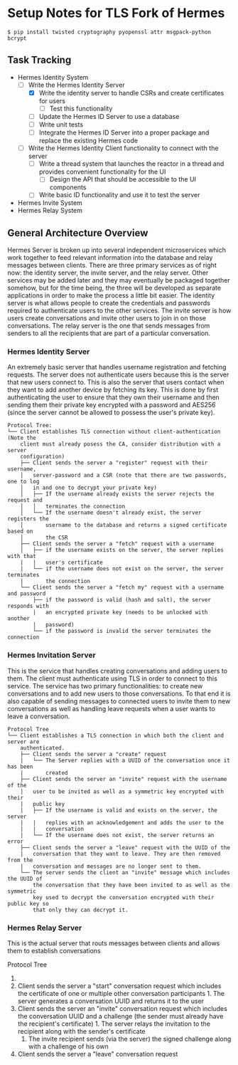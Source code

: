 # Setup Notes for TLS Fork of Hermes

```
$ pip install twisted cryptography pyopenssl attr msgpack-python bcrypt
```

## Task Tracking

+ Hermes Identity System
  + [ ] Write the Hermes Identity Server
    + [x] Write the identity server to handle CSRs and create certificates for users
      + [ ] Test this functionality
    + [ ] Update the Hermes ID Server to use a database
    + [ ] Write unit tests
    + [ ] Integrate the Hermes ID Server into a proper package and replace the existing Hermes code
  + [ ] Write the Hermes Identity Client functionality to connect with the server
    + [ ] Write a thread system that launches the reactor in a thread and provides convenient functionality for the UI
      + [ ] Design the API that should be accessible to the UI components
    + [ ] Write basic ID functionality and use it to test the server
+ Hermes Invite System
+ Hermes Relay System

## General Architecture Overview

Hermes Server is broken up into several independent microservices which work together to feed relevant information into the database and relay messages between clients. There are three primary services as of right now: the identity server, the invite server, and the relay server. Other services may be added later and they may eventually be packaged together somehow, but for the time being, the three will be developed as separate applications in order to make the process a little bit easier. The identity server is what allows people to create the credentials and passwords required to authenticate users to the other services. The invite server is how users create conversations and invite other users to join in on those conversations. The relay server is the one that sends messages from senders to all the recipients that are part of a particular conversation.

### Hermes Identity Server

An extremely basic server that handles username registration and fetching requests. The server does not authenticate users because this is the server that new users connect to. This is also the server that users contact when they want to add another device by fetching its key. This is done by first authenticating the user to ensure that they own their username and then sending them their private key encrypted with a password and AES256 (since the server cannot be allowed to possess the user's private key).

```
Protocol Tree:
└── Client establishes TLS connection without client-authentication (Note the
    client must already posess the CA, consider distribution with a server
    configuration)
    ├── Client sends the server a "register" request with their username,
    │   server-password and a CSR (note that there are two passwords, one to log
    │   in and one to decrypt your private key)
    │   ├── If the username already exists the server rejects the request and
    │   │   terminates the connection
    │   └── If the username doesn't already exist, the server registers the
    │       username to the database and returns a signed certificate based on
    │       the CSR
    ├── Client sends the server a "fetch" request with a username
    │   ├── if the username exists on the server, the server replies with that
    |   |   user's certificate
    |   └── if the username does not exist on the server, the server terminates
    |       the connection
    └── Client sends the server a "fetch my" request with a username and password
        ├── if the password is valid (hash and salt), the server responds with
        |   an encrypted private key (needs to be unlocked with another
        |   password)
        └── if the password is invalid the server terminates the connection
```

### Hermes Invitation Server

This is the service that handles creating conversations and adding users to them. The client must authenticate using TLS in order to connect to this service. The service has two primary functionalities: to create new conversations and to add new users to those conversations. To that end it is also capable of sending messages to connected users to invite them to new conversations as well as handling leave requests when a user wants to leave a conversation.

```
Protocol Tree
└── Client establishes a TLS connection in which both the client and server are
    authenticated.
    ├── Client sends the server a "create" request
    |   └── The Server replies with a UUID of the conversation once it has been
    |       created
    ├── Client sends the server an "invite" request with the username of the
    |   user to be invited as well as a symmetric key encrypted with their
    |   public key
    |   ├── If the username is valid and exists on the server, the server
    |   |   replies with an acknowledgement and adds the user to the
    |   |   conversation
    |   └── If the username does not exist, the server returns an error
    ├── Client sends the server a "leave" request with the UUID of the
    |   conversation that they want to leave. They are then removed from the
    |   conversation and messages are no longer sent to them.
    └── The server sends the client an "invite" message which includes the UUID of
        the conversation that they have been invited to as well as the symmetric
        key used to decrypt the conversation encrypted with their public key so
        that only they can decrypt it.
```

### Hermes Relay Server

This is the actual server that routs messages between clients and allows them to establish conversations

Protocol Tree

1.
  1. Client sends the server a "start" conversation request which includes the certificate of one or multiple other conversation participants
    1. The server generates a conversation UUID and returns it to the user
  2. Client sends the server an "invite" conversation request which includes the conversation UUID and a challenge (the sender must already have the recipient's certificate)
    1. The server relays the invitation to the recipient along with the sender's certificate
      1. The invite recipient sends (via the server) the signed challenge along with a challenge of his own
  3. Client sends the server a "leave" conversation request
